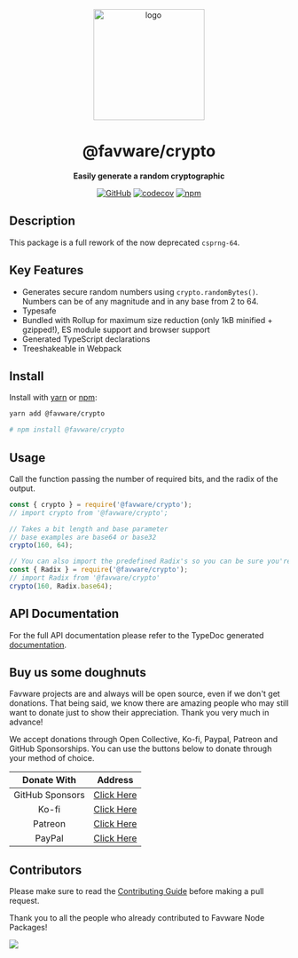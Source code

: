 <div align="center">

<img src="https://cdn.favware.tech/img/crypto.png" height="200" alt="logo"/>

# @favware/crypto

**Easily generate a random cryptographic**

[![GitHub](https://img.shields.io/github/license/favware/node-packages?logo=github&style=flat-square)](https://github.com/favware/node-packages/blob/main/LICENSE.md)
[![codecov](https://codecov.io/gh/favware/node-packages/branch/master/graph/badge.svg?token=Av8zxCVNz2)](https://codecov.io/gh/favware/node-packages)
[![npm](https://img.shields.io/npm/v/@favware/crypto?color=crimson&logo=npm&style=flat-square)](https://www.npmjs.com/package/@favware/crypto)

</div>

## Description

This package is a full rework of the now deprecated `csprng-64`.

## Key Features

- Generates secure random numbers using `crypto.randomBytes()`. Numbers can be of any magnitude and in any base from 2 to 64.
- Typesafe
- Bundled with Rollup for maximum size reduction (only 1kB minified + gzipped!), ES module support and browser support
- Generated TypeScript declarations
- Treeshakeable in Webpack

## Install

Install with [yarn](https://yarnpkg.com) or [npm](https://www.npmjs.com/):

```sh
yarn add @favware/crypto

# npm install @favware/crypto
```

## Usage

Call the function passing the number of required bits, and the radix of the
output.

```js
const { crypto } = require('@favware/crypto');
// import crypto from '@favware/crypto';

// Takes a bit length and base parameter
// base examples are base64 or base32
crypto(160, 64);

// You can also import the predefined Radix's so you can be sure you're using a supported radix
const { Radix } = require('@favware/crypto');
// import Radix from '@favware/crypto'
crypto(160, Radix.base64);
```

## API Documentation

For the full API documentation please refer to the TypeDoc generated [documentation](https://favware.github.io/node-packages/modules/_favware_crypto.html).

## Buy us some doughnuts

Favware projects are and always will be open source, even if we don't get donations. That being said, we know there are amazing people who may still want to donate just to show their appreciation. Thank you very much in advance!

We accept donations through Open Collective, Ko-fi, Paypal, Patreon and GitHub Sponsorships. You can use the buttons below to donate through your method of choice.

|   Donate With   |                      Address                      |
| :-------------: | :-----------------------------------------------: |
| GitHub Sponsors |  [Click Here](https://github.com/sponsors/Favna)  |
|      Ko-fi      |  [Click Here](https://donate.favware.tech/kofi)   |
|     Patreon     | [Click Here](https://donate.favware.tech/patreon) |
|     PayPal      | [Click Here](https://donate.favware.tech/paypal)  |

## Contributors

Please make sure to read the [Contributing Guide][contributing] before making a pull request.

Thank you to all the people who already contributed to Favware Node Packages!

<a href="https://github.com/favware/node-packages/graphs/contributors">
  <img src="https://contrib.rocks/image?repo=favware/node-packages" />
</a>

[contributing]: https://github.com/favware/node-packages/blob/main/.github/CONTRIBUTING.md
